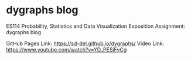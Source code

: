 # dygraphs blog

ES114 Probability, Statistics and Data Visualization Exposition Assignment: dygraphs blog

GitHub Pages Link: https://sd-del.github.io/dygraphs/
Video Link: https://www.youtube.com/watch?v=YD_PESiFyCg
